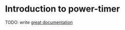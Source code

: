 # Introduction to power-timer

TODO: write [great documentation](http://jacobian.org/writing/what-to-write/)
